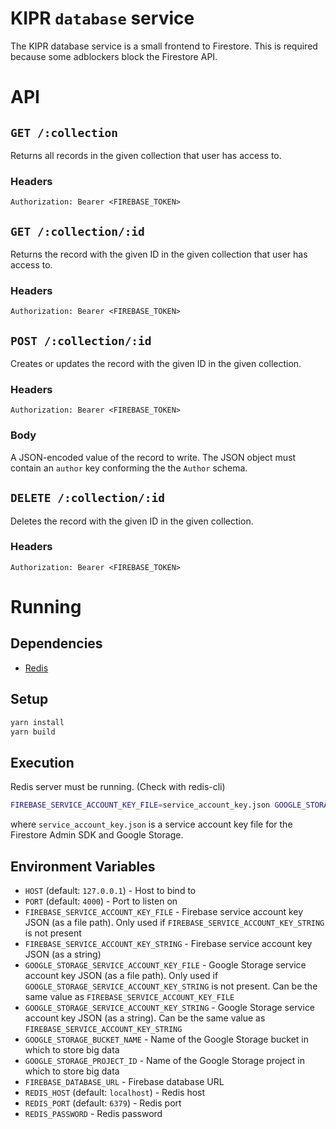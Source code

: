 # KIPR `database` service

The KIPR database service is a small frontend to Firestore. This is required because some adblockers block the Firestore API.

# API

## `GET /:collection`
Returns all records in the given collection that user has access to.

### Headers
`Authorization: Bearer <FIREBASE_TOKEN>`

## `GET /:collection/:id`
Returns the record with the given ID in the given collection that user has access to.

### Headers
`Authorization: Bearer <FIREBASE_TOKEN>`

## `POST /:collection/:id`
Creates or updates the record with the given ID in the given collection.

### Headers
`Authorization: Bearer <FIREBASE_TOKEN>`

### Body
A JSON-encoded value of the record to write. The JSON object must contain an `author` key conforming the the `Author` schema.

## `DELETE /:collection/:id`
Deletes the record with the given ID in the given collection.

### Headers
`Authorization: Bearer <FIREBASE_TOKEN>`

# Running

## Dependencies
 - [Redis](https://redis.io/)

## Setup

```sh
yarn install
yarn build
```

## Execution

Redis server must be running. (Check with redis-cli)

```sh
FIREBASE_SERVICE_ACCOUNT_KEY_FILE=service_account_key.json GOOGLE_STORAGE_SERVICE_ACCOUNT_KEY_FILE=service_account_key.json GOOGLE_STORAGE_BUCKET_NAME=kipr-big-store GOOGLE_STORAGE_PROJECT_ID=kipr-321905 FIREBASE_DATABASE_URL=https://kipr-321905-default-rtdb.firebaseio.com yarn start
```

where `service_account_key.json` is a service account key file for the Firestore Admin SDK and Google Storage.

## Environment Variables
  - `HOST` (default: `127.0.0.1`) - Host to bind to
  - `PORT` (default: `4000`) - Port to listen on
  - `FIREBASE_SERVICE_ACCOUNT_KEY_FILE` - Firebase service account key JSON (as a file path). Only used if `FIREBASE_SERVICE_ACCOUNT_KEY_STRING` is not present
  - `FIREBASE_SERVICE_ACCOUNT_KEY_STRING` - Firebase service account key JSON (as a string)
  - `GOOGLE_STORAGE_SERVICE_ACCOUNT_KEY_FILE` - Google Storage service account key JSON (as a file path). Only used if `GOOGLE_STORAGE_SERVICE_ACCOUNT_KEY_STRING` is not present. Can be the same value as `FIREBASE_SERVICE_ACCOUNT_KEY_FILE`
  - `GOOGLE_STORAGE_SERVICE_ACCOUNT_KEY_STRING` - Google Storage service account key JSON (as a string). Can be the same value as `FIREBASE_SERVICE_ACCOUNT_KEY_STRING`
  - `GOOGLE_STORAGE_BUCKET_NAME` - Name of the Google Storage bucket in which to store big data
  - `GOOGLE_STORAGE_PROJECT_ID` - Name of the Google Storage project in which to store big data
  - `FIREBASE_DATABASE_URL` - Firebase database URL
  - `REDIS_HOST` (default: `localhost`) - Redis host
  - `REDIS_PORT` (default: `6379`) - Redis port
  - `REDIS_PASSWORD` - Redis password
